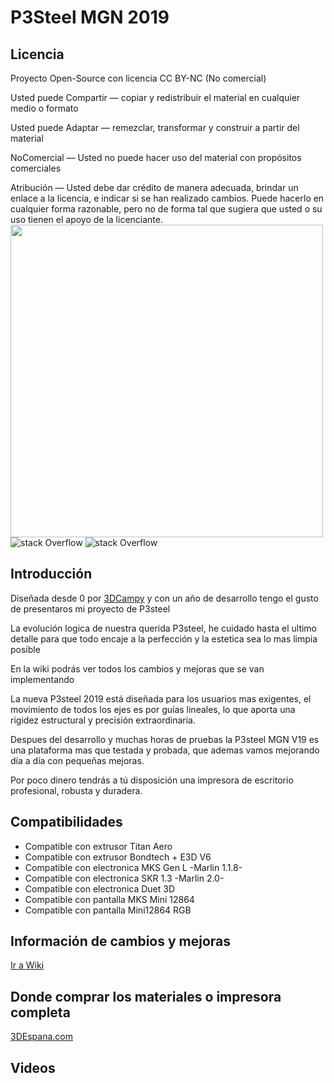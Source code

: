 # P3Steel MGN 2019

## Licencia
Proyecto Open-Source con licencia CC BY-NC (No comercial)

Usted puede Compartir — copiar y redistribuir el material en cualquier medio o formato

Usted puede Adaptar — remezclar, transformar y construir a partir del material

NoComercial — Usted no puede hacer uso del material con propósitos comerciales

Atribución — Usted debe dar crédito de manera adecuada, brindar un enlace a la licencia, e indicar si se han realizado cambios. Puede hacerlo en cualquier forma razonable, pero no de forma tal que sugiera que usted o su uso tienen el apoyo de la licenciante.
<img width=500 src="https://wiki.3despana.com/images/5/5a/Cad_v19.png" />
![stack Overflow](https://wiki.3despana.com/images/5/5a/Cad_v19.png)
![stack Overflow](https://wiki.3despana.com/images/9/92/P3steelmgn2019.jpg) 


##  Introducción
Diseñada desde 0 por [3DCampy](https://blog.3despana.com/sobre-mi/) y con un año de desarrollo tengo el gusto de presentaros mi proyecto de P3steel

La evolución logica de nuestra querida P3steel, he cuidado hasta el ultimo detalle para que todo encaje a la perfección y la estetica sea lo mas limpia posible

En la wiki podrás ver todos los cambios y mejoras que se van implementando

La nueva P3steel 2019 está diseñada para los usuarios mas exigentes, el movimiento de todos los ejes es por guías lineales, lo que aporta una rigidez estructural y precisión extraordinaria.

Despues del desarrollo y muchas horas de pruebas la P3steel MGN V19 es una plataforma mas que testada y probada, que ademas vamos mejorando día a día con pequeñas mejoras.

Por poco dinero tendrás a tú disposición una impresora de escritorio profesional, robusta y duradera.

## Compatibilidades
- Compatible con extrusor Titan Aero
- Compatible con extrusor Bondtech + E3D V6
- Compatible con electronica MKS Gen L -Marlin 1.1.8-
- Compatible con electronica SKR 1.3 -Marlin 2.0-
- Compatible con electronica Duet 3D
- Compatible con pantalla MKS Mini 12864
- Compatible con pantalla Mini12864 RGB

## Información de cambios y mejoras
[Ir a Wiki](https://wiki.3despana.com/index.php?title=P3Steel_MGN_2019)

## Donde comprar los materiales o impresora completa
[3DEspana.com](https://3despana.com)

## Videos
